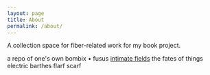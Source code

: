 ```yaml
---
layout: page
title: About
permalink: /about/
---
```


A collection space for fiber-related work for my book project.

a repo of one's own
bombix &bull; fusus
[intimate fields](https://hyperrhiz.github.io/intimate-fields)
the fates of things
electric barthes flarf scarf
